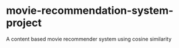# movie-recommendation-system-project

A content based movie recommender system using cosine similarity

